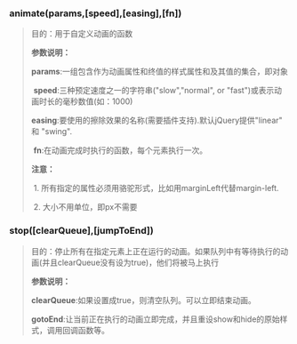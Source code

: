 ### animate(params,[speed],[easing],[fn])

> 目的：用于自定义动画的函数	
>
> **参数说明：**
>
> ​	**params**:一组包含作为动画属性和终值的样式属性和及其值的集合，即对象
>
> ​	**speed**:三种预定速度之一的字符串("slow","normal", or "fast")或表示动画时长的毫秒数值(如：1000)
>
> ​	**easing**:要使用的擦除效果的名称(需要插件支持).默认jQuery提供"linear" 和 "swing".
>
> ​	**fn**:在动画完成时执行的函数，每个元素执行一次。
>
> **注意：**
>
> ​	1. 所有指定的属性必须用骆驼形式，比如用marginLeft代替margin-left.
>
> ​	2. 大小不用单位，即px不需要



### stop([clearQueue],[jumpToEnd])

> 目的：停止所有在指定元素上正在运行的动画。如果队列中有等待执行的动画(并且clearQueue没有设为true)，他们将被马上执行
>
> **参数说明：**
>
> ​	**clearQueue**:如果设置成true，则清空队列。可以立即结束动画。
>
> ​	**gotoEnd**:让当前正在执行的动画立即完成，并且重设show和hide的原始样式，调用回调函数等。

